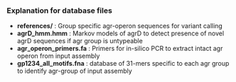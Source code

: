 ### Explanation for database files

* **references/** : Group specific agr-operon sequences for variant calling
* **agrD_hmm.hmm** : Markov models of agrD to detect presence of novel agrD sequences if agr group is untypeable 
* **agr_operon_primers.fa** : Primers for in-silico PCR to extract intact agr operon from input assembly
* **gp1234_all_motifs.fna** : database of 31-mers specific to each agr group to identify agr-group of input assembly

